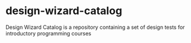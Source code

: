 # design-wizard-catalog
Design Wizard Catalog is a repository containing a set of design tests for introductory programming courses
